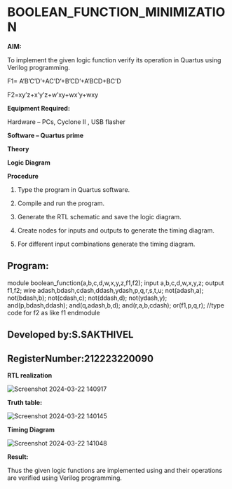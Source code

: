# BOOLEAN_FUNCTION_MINIMIZATION

**AIM:**

To implement the given logic function verify its operation in Quartus using Verilog programming.

F1= A’B’C’D’+AC’D’+B’CD’+A’BCD+BC’D 

F2=xy’z+x’y’z+w’xy+wx’y+wxy

**Equipment Required:**

Hardware – PCs, Cyclone II , USB flasher

**Software – Quartus prime**

**Theory**

**Logic Diagram**

**Procedure**

1.	Type the program in Quartus software.

2.	Compile and run the program.

3.	Generate the RTL schematic and save the logic diagram.

4.	Create nodes for inputs and outputs to generate the timing diagram.

5.	For different input combinations generate the timing diagram.


## Program:


module boolean_function(a,b,c,d,w,x,y,z,f1,f2);
input a,b,c,d,w,x,y,z;
output f1,f2;
wire adash,bdash,cdash,ddash,ydash,p,q,r,s,t,u;
not(adash,a);
not(bdash,b);
not(cdash,c);
not(ddash,d);
not(ydash,y);
and(p,bdash,ddash);
and(q,adash,b,d);
and(r,a,b,cdash);
or(f1,p,q,r);
//type code for f2 as like f1
endmodule 

## Developed by:S.SAKTHIVEL
## RegisterNumber:212223220090


**RTL realization**


![Screenshot 2024-03-22 140917](https://github.com/sakthivel2006-001/BOOLEAN_FUNCTION_MINIMIZATION/assets/151398732/c10aca12-4c3b-43ab-858b-0a65446e54de)



**Truth table:**

![Screenshot 2024-03-22 140145](https://github.com/sakthivel2006-001/BOOLEAN_FUNCTION_MINIMIZATION/assets/151398732/b87a934a-dc4c-4f98-b739-a7352234adf9)


**Timing Diagram**

![Screenshot 2024-03-22 141048](https://github.com/sakthivel2006-001/BOOLEAN_FUNCTION_MINIMIZATION/assets/151398732/c5ddc9d9-18c3-496a-b20e-c123fc6d210c)


**Result:**

Thus the given logic functions are implemented using and their operations are verified using Verilog programming.

